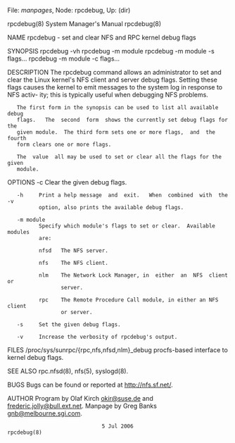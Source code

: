 File: *manpages*,  Node: rpcdebug,  Up: (dir)

rpcdebug(8)                 System Manager's Manual                rpcdebug(8)



NAME
       rpcdebug - set and clear NFS and RPC kernel debug flags

SYNOPSIS
       rpcdebug -vh
       rpcdebug -m module
       rpcdebug -m module -s flags...
       rpcdebug -m module -c flags...

DESCRIPTION
       The rpcdebug command allows an administrator to set and clear the Linux
       kernel's NFS client and server debug flags.  Setting these flags causes
       the kernel to emit messages to the system log in response to NFS activ-
       ity; this is typically useful when debugging NFS problems.

       The first form in the synopsis can be used to list all available  debug
       flags.   The  second  form  shows the currently set debug flags for the
       given module.  The third form sets one or more flags,  and  the  fourth
       form clears one or more flags.

       The  value  all may be used to set or clear all the flags for the given
       module.

OPTIONS
       -c     Clear the given debug flags.

       -h     Print a help message  and  exit.   When  combined  with  the  -v
              option, also prints the available debug flags.

       -m module
              Specify which module's flags to set or clear.  Available modules
              are:

              nfsd   The NFS server.

              nfs    The NFS client.

              nlm    The Network Lock Manager, in  either  an  NFS  client  or
                     server.

              rpc    The Remote Procedure Call module, in either an NFS client
                     or server.

       -s     Set the given debug flags.

       -v     Increase the verbosity of rpcdebug's output.

FILES
       /proc/sys/sunrpc/{rpc,nfs,nfsd,nlm}_debug
              procfs-based interface to kernel debug flags.

SEE ALSO
       rpc.nfsd(8), nfs(5), syslogd(8).

BUGS
       Bugs can be found or reported at http://nfs.sf.net/.

AUTHOR
       Program by Olaf Kirch <okir@suse.de> and <frederic.jolly@bull.ext.net>.
       Manpage by Greg Banks <gnb@melbourne.sgi.com>.



                                  5 Jul 2006                       rpcdebug(8)
